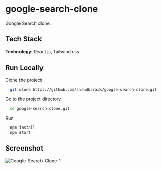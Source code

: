 # google-search-clone

Google Search clone.

## Tech Stack

**Technology:** React.js, Tailwind css

## Run Locally

Clone the project

```bash
  git clone https://github.com/anandbaraik/google-search-clone.git
```

Go to the project directory

```bash
  cd google-search-clone.git
```

Run

```bash
  npm install
  npm start
```

## Screenshot

![Google-Search-Clone-1](https://user-images.githubusercontent.com/31516195/172677621-420d78ca-fb8d-41b0-95f2-8f205e1ce812.png)
